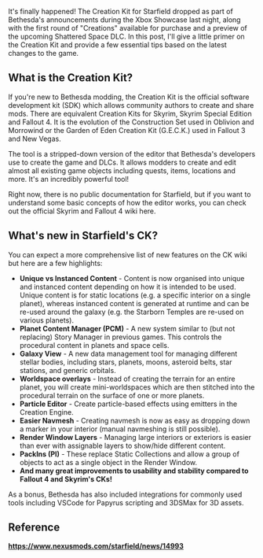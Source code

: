 It's finally happened! The Creation Kit for Starfield dropped as part of Bethesda's announcements during the Xbox Showcase last night, along with the first round of "Creations" available for purchase and a preview of the upcoming Shattered Space DLC. In this post, I'll give a little primer on the Creation Kit and provide a few essential tips based on the latest changes to the game.

## What is the Creation Kit?

If you're new to Bethesda modding, the Creation Kit is the official software development kit (SDK) which allows community authors to create and share mods. There are equivalent Creation Kits for Skyrim, Skyrim Special Edition and Fallout 4. It is the evolution of the Construction Set used in Oblivion and Morrowind or the Garden of Eden Creation Kit (G.E.C.K.) used in Fallout 3 and New Vegas.

The tool is a stripped-down version of the editor that Bethesda's developers use to create the game and DLCs. It allows modders to create and edit almost all existing game objects including quests, items, locations and more. It's an incredibly powerful tool!

Right now, there is no public documentation for Starfield, but if you want to understand some basic concepts of how the editor works, you can check out the official Skyrim and Fallout 4 wiki here.

## What's new in Starfield's CK?

You can expect a more comprehensive list of new features on the CK wiki but here are a few highlights:

- **Unique vs Instanced Content** - Content is now organised into unique and instanced content depending on how it is intended to be used. Unique content is for static locations (e.g. a specific interior on a single planet), whereas instanced content is generated at runtime and can be re-used around the galaxy (e.g. the Starborn Temples are re-used on various planets).
- **Planet Content Manager (PCM)** - A new system similar to (but not replacing) Story Manager in previous games. This controls the procedural content in planets and space cells.
- **Galaxy View** - A new data management tool for managing different stellar bodies, including stars, planets, moons, asteroid belts, star stations, and generic orbitals.
- **Worldspace overlays** - Instead of creating the terrain for an entire planet, you will create mini-worldspaces which are then stitched into the procedural terrain on the surface of one or more planets.
- **Particle Editor** - Create particle-based effects using emitters in the Creation Engine.
- **Easier Navmesh** - Creating navmesh is now as easy as dropping down a marker in your interior (manual navmeshing is still possible).
- **Render Window Layers** - Managing large interiors or exteriors is easier than ever with assignable layers to show/hide different content.
- **PackIns (PI)** - These replace Static Collections and allow a group of objects to act as a single object in the Render Window.
- **And many great improvements to usability and stability compared to Fallout 4 and Skyrim's CKs!**

As a bonus, Bethesda has also included integrations for commonly used tools including VSCode for Papyrus scripting and 3DSMax for 3D assets.

## Reference

**https://www.nexusmods.com/starfield/news/14993**
